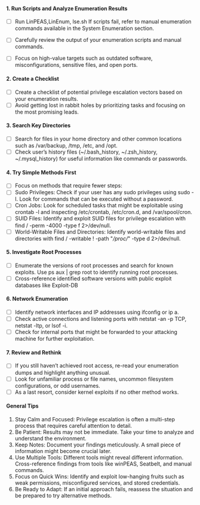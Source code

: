#### **1. Run Scripts and Analyze Enumeration Results**

- [ ] Run LinPEAS,LinEnum, lse.sh If scripts fail, refer to manual enumeration commands available in the System Enumeration section.

- [ ] Carefully review the output of your enumeration scripts and manual commands.
- [ ] Focus on high-value targets such as outdated software, misconfigurations, sensitive files, and open ports.
#### **2. Create a Checklist**
- [ ] Create a checklist of potential privilege escalation vectors based on your enumeration results.
- [ ] Avoid getting lost in rabbit holes by prioritizing tasks and focusing on the most promising leads.
#### **3. Search Key Directories**
    
- [ ] Search for files in your home directory and other common locations such as /var/backup, /tmp, /etc, and /opt.
- [ ] Check user’s history files (~/.bash_history, ~/.zsh_history, ~/.mysql_history) for useful information like commands or passwords.
#### **4. Try Simple Methods First**
    
- [ ] Focus on methods that require fewer steps:
- [ ] Sudo Privileges: Check if your user has any sudo privileges using sudo -l. Look for commands that can be executed without a password.
- [ ] Cron Jobs: Look for scheduled tasks that might be exploitable using crontab -l and inspecting /etc/crontab, /etc/cron.d, and /var/spool/cron.
- [ ] SUID Files: Identify and exploit SUID files for privilege escalation with find / -perm -4000 -type f 2>/dev/null.
- [ ] World-Writable Files and Directories: Identify world-writable files and directories with find / -writable ! -path "*/proc/*" -type d 2>/dev/null.
#### **5. Investigate Root Processes**
    
- [ ] Enumerate the versions of root processes and search for known exploits. Use ps aux | grep root to identify running root processes.
- [ ] Cross-reference identified software versions with public exploit databases like Exploit-DB
#### **6. Network Enumeration**
    
- [ ] Identify network interfaces and IP addresses using ifconfig or ip a.
- [ ] Check active connections and listening ports with netstat -an -p TCP, netstat -ltp, or lsof -i.
- [ ] Check for internal ports that might be forwarded to your attacking machine for further exploitation.
#### **7. Review and Rethink**
    
- [ ] If you still haven’t achieved root access, re-read your enumeration dumps and highlight anything unusual.
- [ ] Look for unfamiliar process or file names, uncommon filesystem configurations, or odd usernames.
- [ ] As a last resort, consider kernel exploits if no other method works.

#### **General Tips**

1.  Stay Calm and Focused: Privilege escalation is often a multi-step process that requires careful attention to detail.
2.  Be Patient: Results may not be immediate. Take your time to analyze and understand the environment.
3.  Keep Notes: Document your findings meticulously. A small piece of information might become crucial later.
4.  Use Multiple Tools: Different tools might reveal different information. Cross-reference findings from tools like winPEAS, Seatbelt, and manual commands.
5.  Focus on Quick Wins: Identify and exploit low-hanging fruits such as weak permissions, misconfigured services, and stored credentials.
6.  Be Ready to Adapt: If an initial approach fails, reassess the situation and be prepared to try alternative methods.